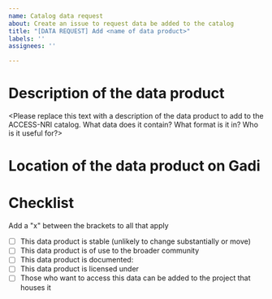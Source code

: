 ```yaml
---
name: Catalog data request
about: Create an issue to request data be added to the catalog
title: "[DATA REQUEST] Add <name of data product>"
labels: ''
assignees: ''

---
```


# Description of the data product

<Please replace this text with a description of the data product to add to the ACCESS-NRI catalog. What data does it contain? What format is it in? Who is it useful for?>

# Location of the data product on Gadi

<Please replace this text with the base path to the data product on Gadi>

# Checklist

Add a "x" between the brackets to all that apply
- [ ] This data product is stable (unlikely to change substantially or move)
- [ ] This data product is of use to the broader community
- [ ] This data product is documented: <replace with link to documentation>
- [ ] This data product is licensed under <replace with license>
- [ ] Those who want to access this data can be added to the project that houses it
